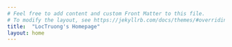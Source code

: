 ```yaml
---
# Feel free to add content and custom Front Matter to this file.
# To modify the layout, see https://jekyllrb.com/docs/themes/#overriding-theme-defaults
title:  "LocTruong's Homepage"
layout: home
---
```

